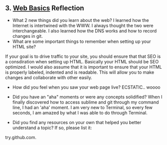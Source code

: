 ## 3. [Web Basics](3_web_basics/readme.md) Reflection

* What 2 new things did you learn about the web? I learned how the Internet is intertwined with the WWW.  I always thought the two were interchangeable.  I also learned how the DNS works and how to record changes in git. 
* What are some important things to remember when setting up your HTML site? 

If your goal is to drive traffic to your site, you should ensure that that SEO is a consdiration when setting up HTML.  Basically your HTML should be SEO optimized.  I would also assume that it is important to ensure that your HTML is properly labeled, indented and is readable.  This will allow you to make changes and collaborate with other easily. 

* How did you feel when you saw your web page live? ECSTATIC.. woooo 

* Did you have an "aha" moments or were any concepts solidified? When I finally discovered how to access sublime and git through my command line, I had an 'aha' moment.  I am very new to Terminal, so every few seconds, I am amazed by what I was able to do through Terminal. 

* Did you find any resources on your own that helped you better understand a topic? If so, please list it: 

try.github.com.

